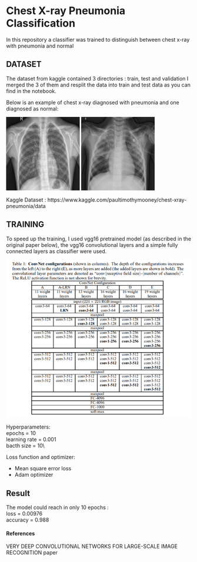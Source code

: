 # Chest X-ray Pneumonia Classification

In this repository a classifier was trained to distinguish between chest x-ray with pneumonia and normal
## DATASET
The dataset from kaggle contained 3 directories : train, test and validation
I merged the 3 of them and resplit the data into train and test data as you can find in the notebook.

Below is an example of chest x-ray diagnosed with pneumonia and one diagnosed as normal:

<p float="left">
  <img src="/dataset/NORMAL/IM-0001-0001.jpeg" width="200"  height="200" title="NORMAL" />
  <img src="/dataset/PNEUMONIA/person3_virus_17.jpeg" width="200" height="200" title="PNEUMONIA"/> 
</p>
Kaggle Dataset : https://www.kaggle.com/paultimothymooney/chest-xray-pneumonia/data

## TRAINING
To speed up the training, I used vgg16 pretrained model (as described in the original paper below), the vgg16 convolutional layers and a simple fully connected layers as classifier were used.

![GitHub Logo](/assets/vgg_architecture.PNG)

Hyperparameters:\
epochs = 10\
learning rate = 0.001\
bacth size = 10\

Loss function and optimizer:
- Mean square error loss
- Adam optimizer

## Result
The model could reach in only 10 epochs :\
loss = 0.00976\
accuracy = 0.988


#### References
VERY DEEP CONVOLUTIONAL NETWORKS FOR LARGE-SCALE IMAGE RECOGNITION paper
